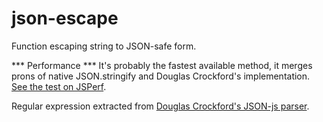 json-escape
===========

Function escaping string to JSON-safe form.

*** Performance ***
It's probably the fastest available method, it merges prons of native JSON.stringify and Douglas Crockford's implementation. [See the test on JSPerf](http://jsperf.com/json-stringify-vs-json-escape).


Regular expression extracted from [Douglas Crockford's JSON-js parser](https://github.com/douglascrockford/JSON-js/).
